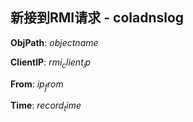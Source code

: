 ## 新接到RMI请求 - coladnslog
**ObjPath**: ${objectname}$

**ClientIP**: ${rmi_client_ip}$

**From**: ${ip_from}$

**Time**: ${record_time}$